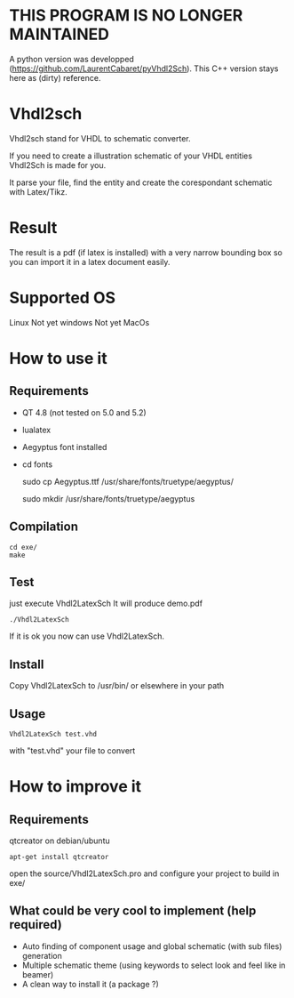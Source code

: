 THIS PROGRAM IS NO LONGER MAINTAINED
========
A python version was developped (https://github.com/LaurentCabaret/pyVhdl2Sch).
This C++ version stays here as (dirty) reference.

Vhdl2sch
========
Vhdl2sch stand for VHDL to schematic converter.

If you need to create a illustration schematic of your VHDL entities Vhdl2Sch is made for you.

It parse your file, find the entity and create the corespondant schematic with Latex/Tikz.

Result
======
The result is a pdf (if latex is installed) with a very narrow bounding box so you can import it in a latex document easily.

Supported OS
============
Linux
Not yet windows
Not yet MacOs

How to use it
=============
Requirements
------------
- QT 4.8 (not tested on 5.0 and 5.2)
- lualatex
- Aegyptus font installed 
- 
    cd fonts

    sudo cp Aegyptus.ttf /usr/share/fonts/truetype/aegyptus/
    
    sudo mkdir /usr/share/fonts/truetype/aegyptus


Compilation
-----------
    cd exe/
    make

Test
----
just execute Vhdl2LatexSch
It will produce demo.pdf

    ./Vhdl2LatexSch

If it is ok you now can use Vhdl2LatexSch.

Install
-------
Copy Vhdl2LatexSch to /usr/bin/ or elsewhere in your path

Usage
-----

    Vhdl2LatexSch test.vhd 

with "test.vhd" your file to convert

How to improve it
=================
Requirements
------------
qtcreator
on debian/ubuntu

    apt-get install qtcreator

open the source/Vhdl2LatexSch.pro
and configure your project to build in exe/

What could be very cool to implement (help required)
------------------------------------
  * Auto finding of component usage and global schematic (with sub files) generation
  * Multiple schematic theme (using keywords to select look and feel like in beamer)
  * A clean way to install it (a package ?)


